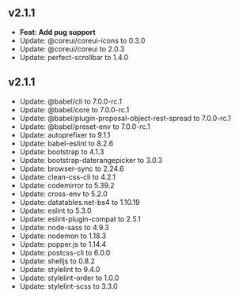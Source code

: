 ## v2.1.1

- **Feat: Add pug support**
- Update: @coreui/coreui-icons to 0.3.0
- Update: @coreui/coreui to 2.0.3
- Update: perfect-scrollbar to 1.4.0

## v2.1.1

- Update: @babel/cli to 7.0.0-rc.1
- Update: @babel/core to 7.0.0-rc.1
- Update: @babel/plugin-proposal-object-rest-spread to 7.0.0-rc.1
- Update: @babel/preset-env to 7.0.0-rc.1
- Update: autoprefixer to 9.1.1
- Update: babel-eslint to 8.2.6
- Update: bootstrap to 4.1.3
- Update: bootstrap-daterangepicker to 3.0.3
- Update: browser-sync to 2.24.6
- Update: clean-css-cli to 4.2.1
- Update: codemirror to 5.39.2
- Update: cross-env to 5.2.0
- Update: datatables.net-bs4 to 1.10.19
- Update: eslint to 5.3.0
- Update: eslint-plugin-compat to 2.5.1
- Update: node-sass to 4.9.3
- Update: nodemon to 1.18.3
- Update: popper.js to 1.14.4
- Update: postcss-cli to 6.0.0
- Update: shelljs to 0.8.2
- Update: stylelint to 9.4.0
- Update: stylelint-order to 1.0.0
- Update: stylelint-scss to 3.3.0
